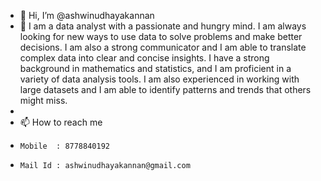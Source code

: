 - 👋 Hi, I’m @ashwinudhayakannan
- 🌱 I am a data analyst with a passionate and hungry mind. I am always looking for new ways to use data to solve problems and make better decisions. I am also a strong communicator and I am able to translate complex data into clear and concise insights. I have a strong background in mathematics and statistics, and I am proficient in a variety of data analysis tools. I am also experienced in working with large datasets and I am able to identify patterns and trends that others might miss.
- 
- 📫 How to reach me 
-     Mobile  : 8778840192
-     Mail Id : ashwinudhayakannan@gmail.com

<!---
ashwinudhayakannan/ashwinudhayakannan is a ✨ special ✨ repository because its `README.md` (this file) appears on your GitHub profile.
You can click the Preview link to take a look at your changes.
--->
